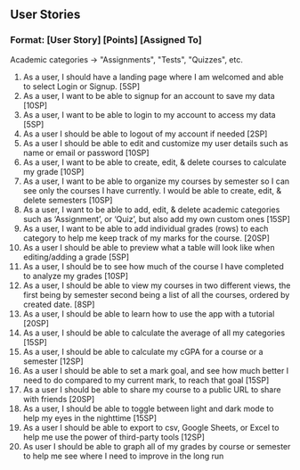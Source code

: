 ## User Stories
### Format: [User Story] [Points] [Assigned To]


Academic categories -> "Assignments", "Tests", "Quizzes", etc.
1. As a user, I should have a landing page where I am welcomed and able to select Login or Signup. [5SP]
2. As a user, I want to be able to signup for an account to save my data [10SP]
3. As a user, I want to be able to login to my account to access my data [5SP]
4. As a user I should be able to logout of my account if needed [2SP]
5. As a user I should be able to edit and customize my user details such as name or email or password [10SP]
6. As a user, I want to be able to create, edit, & delete courses to calculate my grade [10SP]
7. As a user, I want to be able to organize my courses by semester so I can see only the courses I have currently. I would be able to create, edit, & delete semesters [10SP]
8. As a user, I want to be able to add, edit, & delete academic categories such as ‘Assignment’, or ‘Quiz’, but also add my own custom ones [15SP]
9. As a user, I want to be able to add individual grades (rows) to each category to help me keep track of my marks for the course.  [20SP]
10. As a user I should be able to preview what a table will look like when editing/adding a grade [5SP]
11. As a user, I should be to see how much of the course I have completed to analyze my grades [10SP]
12. As a user, I should be able to view my courses in two different views, the first being by semester second being a list of all the courses, ordered by created date. [8SP]
13. As a user, I should be able to learn how to use the app with a tutorial [20SP]
14. As a user, I should be able to calculate the average of all my categories [15SP]
15. As a user, I should be able to calculate my cGPA for a course or a semester [12SP]
16. As a user I should be able to set a mark goal, and see how much better I need to do compared to my current mark, to reach that goal [15SP]
17. As a user I should be able to share my course to a public URL to share with friends [20SP]
18. As a user, I should be able to toggle between light and dark mode to help my eyes in the nighttime [15SP]
19. As a user I should be able to export to csv, Google Sheets, or Excel to help me use the power of third-party tools [12SP]
20. As user I should be able to graph all of my grades by course or semester to help me see where I need to improve in the long run
